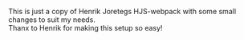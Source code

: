This is just a copy of Henrik Joretegs HJS-webpack with some small changes to suit my needs.  
Thanx to Henrik for making this setup so easy!